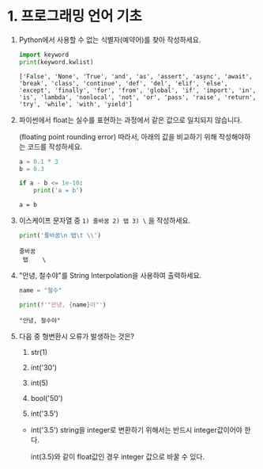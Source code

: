# 1. 프로그래밍 언어 기초

1. Python에서 사용할 수 없는 식별자(예약어)를 찾아 작성하세요.

   ```python
   import keyword
   print(keyword.kwlist)
   ```

   ```
   ['False', 'None', 'True', 'and', 'as', 'assert', 'async', 'await', 'break', 'class', 'continue', 'def', 'del', 'elif', 'else', 'except', 'finally', 'for', 'from', 'global', 'if', 'import', 'in', 'is', 'lambda', 'nonlocal', 'not', 'or', 'pass', 'raise', 'return', 'try', 'while', 'with', 'yield']
   ```

2. 파이썬에서 float는 실수를 표현하는 과정에서 같은 값으로 일치되지 않습니다. 

   (floating point rounding error) 따라서, 아래의 값을 비교하기 위해 작성해야하는 코드를 작성하세요.

   ```python
   a = 0.1 * 3
   b = 0.3
   ```

   ```python
   if a - b <= 1e-10:
       print('a = b')
   ```

   ```
   a = b
   ```

3. 이스케이프 문자열 중 `1) 줄바꿈 2) 탭 3) \` 을 작성하세요.

   ```python
   print('줄바꿈\n 탭\t \\')
   ```

   ```
   줄바꿈
    탭	 \
   ```

4. "안녕, 철수야"를 String Interpolation을 사용하여 출력하세요.

   ```python
   name = "철수"
   ```

   ```python
   print(f'"안녕, {name}야"')
   ```

   ```
   "안녕, 철수야"
   ```

5. 다음 중 형변환시 오류가 발생하는 것은? 

   1) str(1) 

   2) int('30') 

   3) int(5) 

   4) bool('50') 

   5) int('3.5')

   * int('3.5') string을 integer로 변환하기 위해서는 반드시 integer값이어야 한다.

     int(3.5)와 같이 float값인 경우 integer 값으로 바꿀 수 있다.